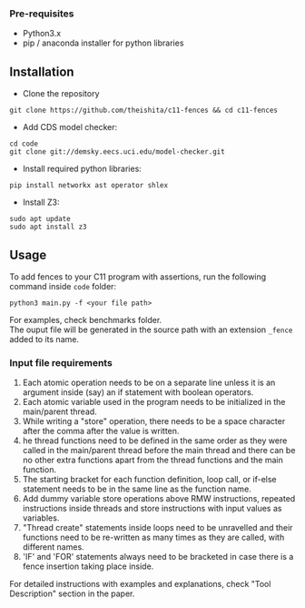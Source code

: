 ### Pre-requisites
* Python3.x
* pip / anaconda installer for python libraries

## Installation
* Clone the repository
```
git clone https://github.com/theishita/c11-fences && cd c11-fences
```
* Add CDS model checker:
```
cd code
git clone git://demsky.eecs.uci.edu/model-checker.git
```
* Install required python libraries:<br/>
```
pip install networkx ast operator shlex
```
* Install Z3:<br/>
```
sudo apt update
sudo apt install z3
```

## Usage
To add fences to your C11 program with assertions, run the following command inside `code` folder:<br />
```
python3 main.py -f <your file path>
```
For examples, check benchmarks folder. <br />
The ouput file will be generated in the source path with an extension `_fence` added to its name.

### Input file requirements
1. Each atomic operation needs to be on a separate line unless it is an argument inside (say) an if statement with boolean operators.
2. Each atomic variable used in the program needs to be initialized in the main/parent thread.
3. While writing a "store" operation, there needs to be a space character after the comma after the value is written.
4. he thread functions need to be defined in the same order as they were called in the main/parent thread before the main thread and there can be no other extra functions apart from the thread functions and the main function.
5. The starting bracket for each function definition, loop call, or if-else statement needs to be in the same line as the function name.
6. Add dummy variable store operations above RMW instructions, repeated instructions inside threads and store instructions with input values as variables.
7. "Thread create" statements inside loops need to be unravelled and their functions need to be re-written as many times as they are called, with different names.
8. 'IF' and 'FOR' statements always need to be bracketed in case there is a fence insertion taking place inside.

For detailed instructions with examples and explanations, check "Tool Description" section in the paper.
